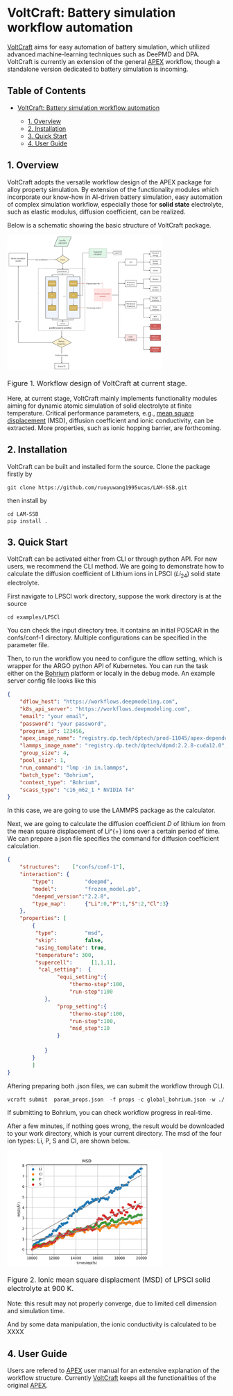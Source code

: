 # VoltCraft: Battery simulation workflow automation
[VoltCraft](https://github.com/ruoyuwang1995ucas/LAM-SSB) aims for easy automation of battery simulation, which utilized advanced machine-learning techniques such as DeePMD and DPA. VoltCraft is currently an extension of the general [APEX](https://github.com/deepmodeling/APEX) workflow, though a standalone version dedicated to battery simulation is incoming.

## Table of Contents

- [VoltCraft: Battery simulation workflow automation](#voltcraft-battery-simulation-workflow-automation)

  - [1. Overview](#1-overview)
  - [2. Installation](#2-installation)
  - [3. Quick Start](#3-quick-start)
  - [4. User Guide](#4-user-guide)


## 1. Overview
VoltCraft adopts the versatile workflow design of the APEX package for alloy property simulation. By extension of the functionality modules which incorporate our know-how in AI-driven battery simulation, easy automation of complex simulation workflow, especially those for **solid state** electrolyte, such as elastic modulus, diffusion coefficient, can be realized. 

Below is a schematic showing the basic structure of VoltCraft package.
 <div>
    <img src="./docs/images/schematic.png" alt="Fig1" style="zoom: 35%;">
    <p style='font-size:1.0rem; font-weight:none'>Figure 1. Workflow design of VoltCraft at current stage.</p>
</div>

Here, at current stage, VoltCraft mainly implements functionality modules aiming for dynamic atomic simulation of solid electrolyte at finite temperature. Critical performance parameters, e.g., [mean square displacement](https://en.wikipedia.org/wiki/Mean_squared_displacement) (MSD), diffusion coefficient and ionic conductivity, can be extracted. More properties, such as ionic hopping barrier, are forthcoming.

## 2. Installation
VoltCraft can be built and installed form the source. Clone the package firstly by
```shell
git clone https://github.com/ruoyuwang1995ucas/LAM-SSB.git
```

then install by
```shell
cd LAM-SSB
pip install .
```

## 3. Quick Start
VoltCraft can be activated either from CLI or through python API. For new users, we recommend the CLI method. We are going to demonstrate how to calculate the diffusion coefficient of Lithium ions in LPSCl ($Li_{24}$) solid state electrolyte.

First navigate to LPSCl work directory, suppose the work directory is at the source
```shell
cd examples/LPSCl
```

You can check the input directory tree. It contains an initial POSCAR in the confs/conf-1 directory. Multiple configurations can be specified in the parameter file.

Then, to run the workflow you need to configure the dflow setting, which is wrapper for the ARGO python API of Kubernetes. You can run the task either on the [Bohrium](https://bohrium.dp.tech/home) platform or locally in the debug mode. An example server config file looks like this
```json
{
    "dflow_host": "https://workflows.deepmodeling.com",
    "k8s_api_server": "https://workflows.deepmodeling.com",
    "email": "your email",
    "password": "your password",
    "program_id": 123456,
    "apex_image_name": "registry.dp.tech/dptech/prod-11045/apex-dependency:1.1.0",
    "lammps_image_name": "registry.dp.tech/dptech/dpmd:2.2.8-cuda12.0",
    "group_size": 4,
    "pool_size": 1,
    "run_command": "lmp -in in.lammps",
    "batch_type": "Bohrium",
    "context_type": "Bohrium",
    "scass_type": "c16_m62_1 * NVIDIA T4"
}
```
In this case, we are going to use the LAMMPS package as the calculator.

Next, we are going to calculate the diffusion coefficient $D$ of lithium ion from the mean square displacement of Li^{+} ions over a certain period of time. We can prepare a json file specifies the command for diffusion coefficient calculation.

```json
{
    "structures":    ["confs/conf-1"],
    "interaction": {
        "type":          "deepmd",
        "model":         "frozen_model.pb",
        "deepmd_version":"2.2.8",
        "type_map":      {"Li":0,"P":1,"S":2,"Cl":3}
    },
    "properties": [
        {
         "type":         "msd",
         "skip":         false,
         "using_template": true,
         "temperature": 300,
         "supercell":      [1,1,1],
	      "cal_setting":  {
                "equi_setting":{
                    "thermo-step":100,
                    "run-step":100
            },
                "prop_setting":{
                    "thermo-step":100,
                    "run-step":100,
                    "msd_step":10
                }
                    
            }
        }
        ]
}
```
Aftering preparing both .json files, we can submit the workflow through CLI. 
```shell
vcraft submit  param_props.json  -f props -c global_bohrium.json -w ./ 
```
If submitting to Bohrium, you can check workflow progress in real-time.

After a few minutes, if nothing goes wrong, the result would be downloaded to your work directory, which is your current directory. The msd of the four ion types: Li, P, S and Cl, are shown below.
 <div>
    <img src="./docs/images/msd.png" alt="Fig1" style="zoom: 35%;">
    <p style='font-size:1.0rem; font-weight:none'>Figure 2. Ionic mean square displacment (MSD) of LPSCl solid electrolyte at 900 K.</p>
</div>

Note: this result may not properly converge, due to limited cell dimension and simulation time. 


And by some data manipulation, the ionic conductivity is calculated to be XXXX



## 4. User Guide
Users are refered to [APEX](https://github.com/deepmodeling/APEX) user manual for an extensive explanation of the workflow structure. Currently [VoltCraft](https://github.com/ruoyuwang1995ucas/LAM-SSB) keeps all the functionalities of the original [APEX](https://github.com/deepmodeling/APEX).




